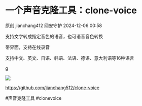 #  一个声音克隆工具：clone-voice   
原创 jianchang412  网安守护   2024-12-06 00:58  
  
支持文字转成指定音色的语音，也可语音音色转换  
  
带界面，支持在线录音  
  
支持中文、英文、日语、韩语、法语、德语、意大利语等16种语言  
  
g  
  
![](https://mmbiz.qpic.cn/sz_mmbiz_png/cm9mPvQVqibGHmPSsiaJOrQWvTVRHceWkj6Py9hjPAOOrX7byNJOqcsO8zj8k4f6C48MKcia7icRFch9cKcicmgCOZg/640?wx_fmt=png "")  
  
  
https://github.com/jianchang512/clone-voice  
  
  
#声音克隆工具 #clonevoice  
  
